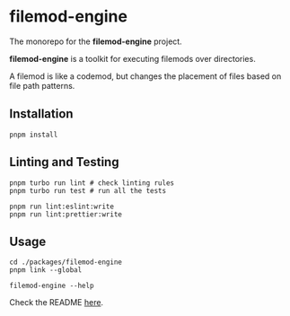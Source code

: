 # filemod-engine

The monorepo for the **filemod-engine** project.

**filemod-engine** is a toolkit for executing filemods over directories.

A filemod is like a codemod, but changes the placement of files based on file path patterns.

## Installation

    pnpm install

## Linting and Testing

    pnpm turbo run lint # check linting rules
    pnpm turbo run test # run all the tests

    pnpm run lint:eslint:write
    pnpm run lint:prettier:write

## Usage

    cd ./packages/filemod-engine
    pnpm link --global

    filemod-engine --help

Check the README [here](./packages/filemod-engine/README.md).
